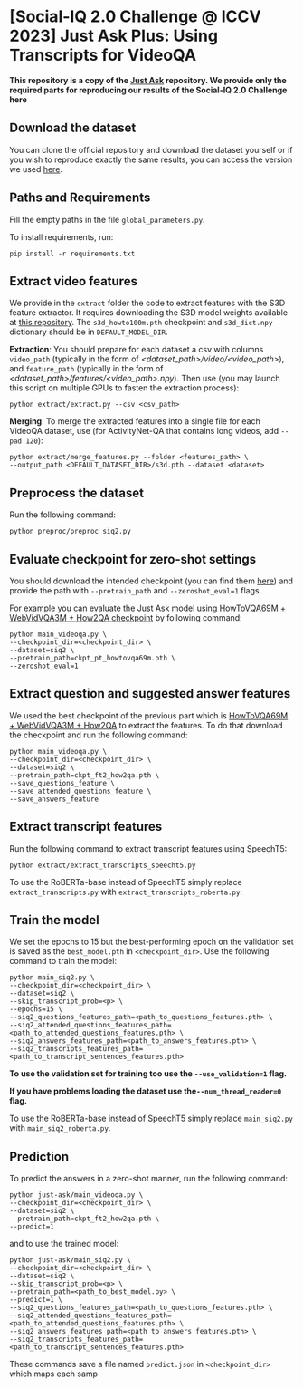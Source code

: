 # [Social-IQ 2.0 Challenge @ ICCV 2023] Just Ask Plus: Using Transcripts for VideoQA

**This repository is a copy of the [Just Ask](https://github.com/antoyang/just-ask) repository. We provide only the required parts for reproducing our results of the Social-IQ 2.0 Challenge here**

## Download the dataset

You can clone the official repository and download the dataset yourself or if you wish to reproduce exactly the same results, you can access the version we used [here](https://drive.google.com/drive/folders/1ELWrTTH5OA2y1pMD1iCopv-VFjxgx3GZ?usp=sharing).


## Paths and Requirements
Fill the empty paths in the file `global_parameters.py`.

To install requirements, run:
```
pip install -r requirements.txt
```

## Extract video features
We provide in the `extract` folder the code to extract features with the S3D feature extractor. It requires downloading the S3D model weights available at [this repository](https://github.com/antoine77340/S3D_HowTo100M). The `s3d_howto100m.pth` checkpoint and `s3d_dict.npy` dictionary should be in `DEFAULT_MODEL_DIR`.

**Extraction**: You should prepare for each dataset a csv with columns `video_path` (typically in the form of *<dataset_path>/video/<video_path>*), and `feature_path` (typically in the form of *<dataset_path>/features/<video_path>.npy*). Then use (you may launch this script on multiple GPUs to fasten the extraction process):
```
python extract/extract.py --csv <csv_path>
```

**Merging**: To merge the extracted features into a single file for each VideoQA dataset, use (for ActivityNet-QA that contains long videos, add `--pad 120`):
```
python extract/merge_features.py --folder <features_path> \
--output_path <DEFAULT_DATASET_DIR>/s3d.pth --dataset <dataset>
```


## Preprocess the dataset

Run the following command:

```
python preproc/preproc_siq2.py
```

## Evaluate checkpoint for zero-shot settings

You should download the intended checkpoint (you can find them [here](https://github.com/antoyang/just-ask)) and provide the path with ```--pretrain_path``` and ```--zeroshot_eval=1``` flags.

For example you can evaluate the Just Ask model using [HowToVQA69M + WebVidVQA3M + How2QA checkpoint](https://drive.google.com/file/d/1ITlnINPMBP5dTabPxUG-3o5uxdoUW7DY/view?usp=sharing) by following command:

```
python main_videoqa.py \
--checkpoint_dir=<checkpoint_dir> \
--dataset=siq2 \
--pretrain_path=ckpt_pt_howtovqa69m.pth \
--zeroshot_eval=1
```

## Extract question and suggested answer features

We used the best checkpoint of the previous part which is [HowToVQA69M + WebVidVQA3M + How2QA](https://drive.google.com/file/d/1ITlnINPMBP5dTabPxUG-3o5uxdoUW7DY/view?usp=sharing) to extract the features. To do that download the checkpoint and run the following command:

```
python main_videoqa.py \
--checkpoint_dir=<checkpoint_dir> \
--dataset=siq2 \
--pretrain_path=ckpt_ft2_how2qa.pth \
--save_questions_feature \
--save_attended_questions_feature \
--save_answers_feature
```

## Extract transcript features

Run the following command to extract transcript features using SpeechT5:

```
python extract/extract_transcripts_speecht5.py
```

To use the RoBERTa-base instead of SpeechT5 simply replace ```extract_transcripts.py``` with ```extract_transcripts_roberta.py```.

## Train the model

We set the epochs to 15 but the best-performing epoch on the validation set is saved as the ```best_model.pth``` in ```<checkpoint_dir>```. Use the following command to train the model:

```
python main_siq2.py \
--checkpoint_dir=<checkpoint_dir> \
--dataset=siq2 \
--skip_transcript_prob=<p> \
--epochs=15 \
--siq2_questions_features_path=<path_to_questions_features.pth> \
--siq2_attended_questions_features_path=<path_to_attended_questions_features.pth> \
--siq2_answers_features_path=<path_to_answers_features.pth> \
--siq2_transcripts_features_path=<path_to_transcript_sentences_features.pth>
```

**To use the validation set for training too use the ```--use_validation=1``` flag.**

**If you have problems loading the dataset use the```--num_thread_reader=0``` flag.**

To use the RoBERTa-base instead of SpeechT5 simply replace ```main_siq2.py``` with ```main_siq2_roberta.py```.

## Prediction

To predict the answers in a zero-shot manner, run the following command:

```
python just-ask/main_videoqa.py \
--checkpoint_dir=<checkpoint_dir> \
--dataset=siq2 \
--pretrain_path=ckpt_ft2_how2qa.pth \
--predict=1
```

and to use the trained model:

```
python just-ask/main_siq2.py \
--checkpoint_dir=<checkpoint_dir> \
--dataset=siq2 \
--skip_transcript_prob=<p> \
--pretrain_path=<path_to_best_model.py> \
--predict=1 \
--siq2_questions_features_path=<path_to_questions_features.pth> \
--siq2_attended_questions_features_path=<path_to_attended_questions_features.pth> \
--siq2_answers_features_path=<path_to_answers_features.pth> \
--siq2_transcripts_features_path=<path_to_transcript_sentences_features.pth>
```

These commands save a file named ```predict.json``` in ```<checkpoint_dir>``` which maps each samp
